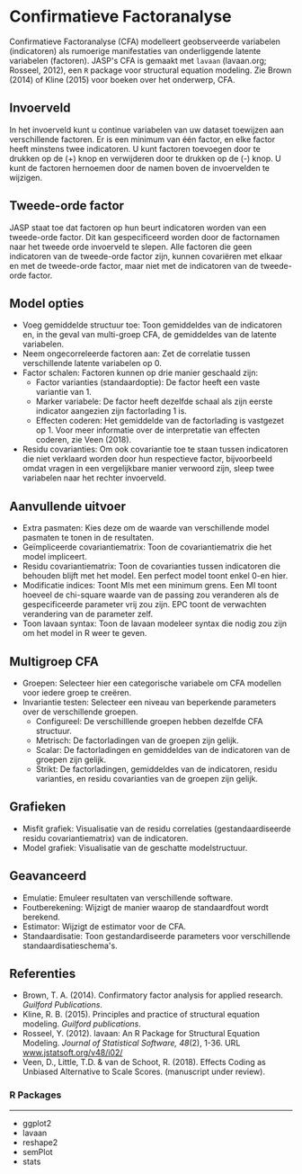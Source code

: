 Confirmatieve Factoranalyse
==========================

Confirmatieve Factoranalyse (CFA) modelleert geobserveerde variabelen (indicatoren) als rumoerige manifestaties van onderliggende latente variabelen (factoren). JASP's CFA is gemaakt met `lavaan` (lavaan.org; Rosseel, 2012), een `R` package voor structural equation modeling. Zie Brown (2014) of Kline (2015) voor boeken over het onderwerp, CFA.

Invoerveld
-------
In het invoerveld kunt u continue variabelen van uw dataset toewijzen aan verschillende factoren. Er is een minimum van één factor, en elke factor heeft minstens twee indicatoren. U kunt factoren toevoegen door te drukken op de (+) knop en verwijderen door te drukken op de (-) knop. U kunt de factoren hernoemen door de namen boven de invoervelden te wijzigen.

Tweede-orde factor
-------
JASP staat toe dat factoren op hun beurt indicatoren worden van een tweede-orde factor. Dit kan gespecificeerd worden door de factornamen naar het tweede orde invoerveld te slepen. Alle factoren die geen indicatoren van de tweede-orde factor zijn, kunnen covariëren met elkaar en met de tweede-orde factor, maar niet met de indicatoren van de tweede-orde factor.

Model opties
-------
- Voeg gemiddelde structuur toe: Toon gemiddeldes van de indicatoren en, in the geval van multi-groep CFA, de gemiddeldes van de latente variabelen.
- Neem ongecorreleerde factoren aan: Zet de correlatie tussen verschillende latente variabelen op 0.
- Factor schalen: Factoren kunnen op drie manier geschaald zijn:
  - Factor varianties (standaardoptie): De factor heeft een vaste variantie van 1.
  - Marker variabele: De factor heeft dezelfde schaal als zijn eerste indicator aangezien zijn factorlading 1 is.
  - Effecten coderen: Het gemiddelde van de factorlading is vastgezet op 1. Voor meer informatie over de interpretatie van effecten coderen, zie Veen (2018).
- Residu covarianties: Om ook covariantie toe te staan tussen indicatoren die niet verklaard worden door hun respectieve factor, bijvoorbeeld omdat vragen in een vergelijkbare manier verwoord zijn, sleep twee variabelen naar het rechter invoerveld. 

Aanvullende uitvoer
-------
- Extra pasmaten: Kies deze om de waarde van verschillende model pasmaten te tonen in de resultaten.
- Geïmpliceerde covariantiematrix: Toon de covariantiematrix die het model impliceert.
- Residu covariantiematrix: Toon de covarianties tussen indicatoren die behouden blijft met het model. Een perfect model toont enkel 0-en hier. 
- Modificatie indices: Toont MIs met een minimum grens. Een MI toont hoeveel de chi-square waarde van de passing zou veranderen als de gespecificeerde parameter vrij zou zijn. EPC toont de verwachten verandering van de parameter zelf.
- Toon lavaan syntax: Toon de lavaan modeleer syntax die nodig zou zijn om het model in R weer te geven.

Multigroep CFA
------
- Groepen: Selecteer hier een categorische variabele om CFA modellen voor iedere groep te creëren. 
- Invariantie testen: Selecteer een niveau van beperkende parameters over de verschillende groepen. 
  - Configureel: De verschilllende groepen hebben dezelfde CFA structuur.
  - Metrisch: De factorladingen van de groepen zijn gelijk.
  - Scalar: De factorladingen en gemiddeldes van de indicatoren van de groepen zijn gelijk.
  - Strikt: De factorladingen, gemiddeldes van de indicatoren, residu varianties, en residu covarianties van de groepen zijn gelijk.
  
Grafieken
-------
- Misfit grafiek: Visualisatie van de residu correlaties (gestandaardiseerde residu covariantiematrix) van de indicatoren.
- Model grafiek: Visualisatie van de geschatte modelstructuur.

Geavanceerd
-------
- Emulatie: Emuleer resultaten van verschillende software.
- Foutberekening: Wijzigt de manier waarop de standaardfout wordt berekend.
- Estimator: Wijzigt de estimator voor de CFA.
- Standaardisatie: Toon gestandardiseerde parameters voor verschillende standaardisatieschema's.

Referenties
-------
- Brown, T. A. (2014). Confirmatory factor analysis for applied research. _Guilford Publications_.
- Kline, R. B. (2015). Principles and practice of structural equation modeling. _Guilford publications_.
- Rosseel, Y. (2012). lavaan: An R Package for Structural Equation Modeling. _Journal of Statistical Software, 48_(2), 1-36. URL www.jstatsoft.org/v48/i02/
- Veen, D., Little, T.D. & van de Schoot, R. (2018). Effects Coding as Unbiased Alternative to Scale Scores. (manuscript under review).

### R Packages
---
- ggplot2
- lavaan
- reshape2
- semPlot
- stats
